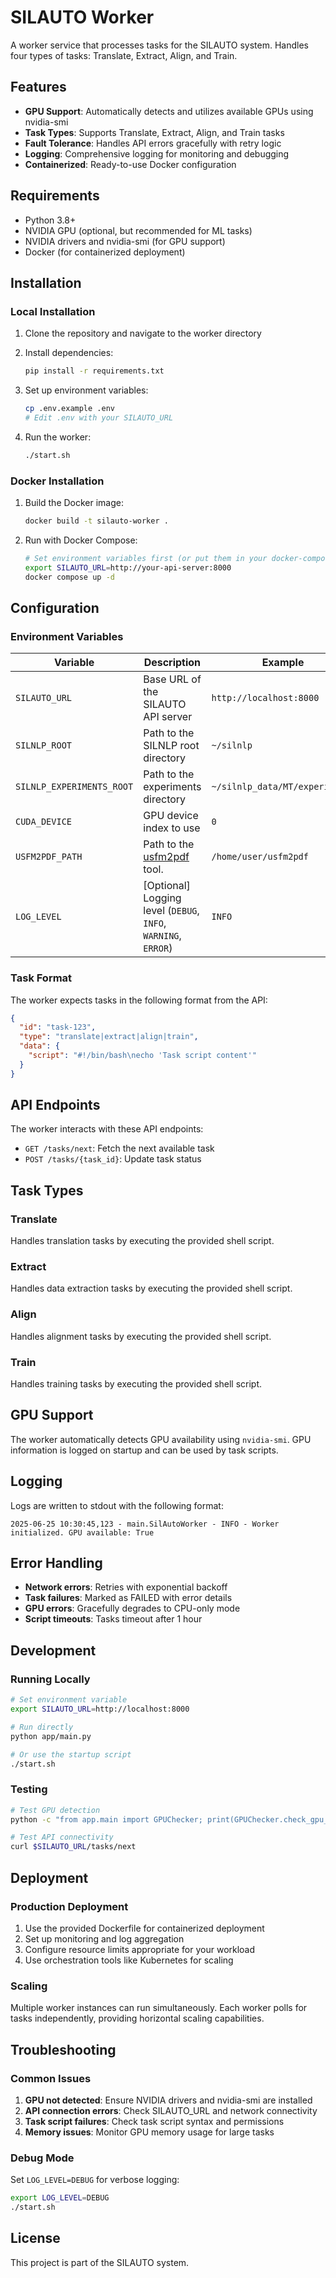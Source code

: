 # SILAUTO Worker

A worker service that processes tasks for the SILAUTO system. Handles four types of tasks: Translate, Extract, Align, and Train.

## Features

- **GPU Support**: Automatically detects and utilizes available GPUs using nvidia-smi
- **Task Types**: Supports Translate, Extract, Align, and Train tasks
- **Fault Tolerance**: Handles API errors gracefully with retry logic
- **Logging**: Comprehensive logging for monitoring and debugging
- **Containerized**: Ready-to-use Docker configuration

## Requirements

- Python 3.8+
- NVIDIA GPU (optional, but recommended for ML tasks)
- NVIDIA drivers and nvidia-smi (for GPU support)
- Docker (for containerized deployment)

## Installation

### Local Installation

1. Clone the repository and navigate to the worker directory
2. Install dependencies:

   ```bash
   pip install -r requirements.txt
   ```

3. Set up environment variables:

   ```bash
   cp .env.example .env
   # Edit .env with your SILAUTO_URL
   ```

4. Run the worker:
   ```bash
   ./start.sh
   ```

### Docker Installation

1. Build the Docker image:

   ```bash
   docker build -t silauto-worker .
   ```

2. Run with Docker Compose:
   ```bash
   # Set environment variables first (or put them in your docker-compose.yml)
   export SILAUTO_URL=http://your-api-server:8000
   docker compose up -d
   ```

## Configuration

### Environment Variables

| Variable                  | Description                                                       | Example                        |
|---------------------------|-------------------------------------------------------------------|--------------------------------|
| `SILAUTO_URL`             | Base URL of the SILAUTO API server                                | `http://localhost:8000`        |
| `SILNLP_ROOT`             | Path to the SILNLP root directory                                 | `~/silnlp`                     |
| `SILNLP_EXPERIMENTS_ROOT` | Path to the experiments directory                                 | `~/silnlp_data/MT/experiments` |
| `CUDA_DEVICE`             | GPU device index to use                                           | `0`                            |
| `USFM2PDF_PATH`           | Path to the [usfm2pdf](https://github.com/jcuenod/usfm2pdf) tool. | `/home/user/usfm2pdf`          |
| `LOG_LEVEL`               | [Optional] Logging level (`DEBUG`, `INFO`, `WARNING`, `ERROR`)    | `INFO`                         |

### Task Format

The worker expects tasks in the following format from the API:

```json
{
  "id": "task-123",
  "type": "translate|extract|align|train",
  "data": {
    "script": "#!/bin/bash\necho 'Task script content'"
  }
}
```

## API Endpoints

The worker interacts with these API endpoints:

- `GET /tasks/next`: Fetch the next available task
- `POST /tasks/{task_id}`: Update task status

## Task Types

### Translate

Handles translation tasks by executing the provided shell script.

### Extract

Handles data extraction tasks by executing the provided shell script.

### Align

Handles alignment tasks by executing the provided shell script.

### Train

Handles training tasks by executing the provided shell script.

## GPU Support

The worker automatically detects GPU availability using `nvidia-smi`. GPU information is logged on startup and can be used by task scripts.

## Logging

Logs are written to stdout with the following format:

```
2025-06-25 10:30:45,123 - main.SilAutoWorker - INFO - Worker initialized. GPU available: True
```

## Error Handling

- **Network errors**: Retries with exponential backoff
- **Task failures**: Marked as FAILED with error details
- **GPU errors**: Gracefully degrades to CPU-only mode
- **Script timeouts**: Tasks timeout after 1 hour

## Development

### Running Locally

```bash
# Set environment variable
export SILAUTO_URL=http://localhost:8000

# Run directly
python app/main.py

# Or use the startup script
./start.sh
```

### Testing

```bash
# Test GPU detection
python -c "from app.main import GPUChecker; print(GPUChecker.check_gpu_available())"

# Test API connectivity
curl $SILAUTO_URL/tasks/next
```

## Deployment

### Production Deployment

1. Use the provided Dockerfile for containerized deployment
2. Set up monitoring and log aggregation
3. Configure resource limits appropriate for your workload
4. Use orchestration tools like Kubernetes for scaling

### Scaling

Multiple worker instances can run simultaneously. Each worker polls for tasks independently, providing horizontal scaling capabilities.

## Troubleshooting

### Common Issues

1. **GPU not detected**: Ensure NVIDIA drivers and nvidia-smi are installed
2. **API connection errors**: Check SILAUTO_URL and network connectivity
3. **Task script failures**: Check task script syntax and permissions
4. **Memory issues**: Monitor GPU memory usage for large tasks

### Debug Mode

Set `LOG_LEVEL=DEBUG` for verbose logging:

```bash
export LOG_LEVEL=DEBUG
./start.sh
```

## License

This project is part of the SILAUTO system.
